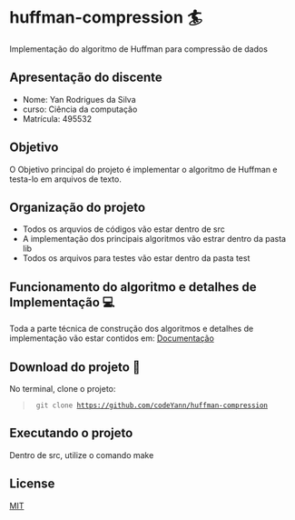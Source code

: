 # huffman-compression :surfer:

Implementação do algoritmo de Huffman para compressão de dados

## Apresentação do discente
- Nome: Yan Rodrigues da Silva
- curso: Ciência da computação
- Matrícula: 495532

## Objetivo

O Objetivo principal do projeto é implementar o algoritmo de Huffman e testa-lo em arquivos de texto.

## Organização do projeto

- Todos os arquvios de códigos vão estar dentro de src
- A implementação dos principais algoritmos vão estrar dentro da pasta lib
- Todos os arquivos para testes vão estar dentro da pasta test

## Funcionamento do algoritmo e detalhes de Implementação :computer:

Toda a parte técnica de construção dos algoritmos e detalhes de implementação vão estar contidos em: [Documentação](https://github.com/codeYann/huffman-compression/blob/main/src/lib/README.md)

## Download do projeto :arrow_down_small:

No terminal, clone o projeto:

> <code> git clone https://github.com/codeYann/huffman-compression </code>

## Executando o projeto
Dentro de src, utilize o comando make

## License

[MIT](https://mit-license.org/)
